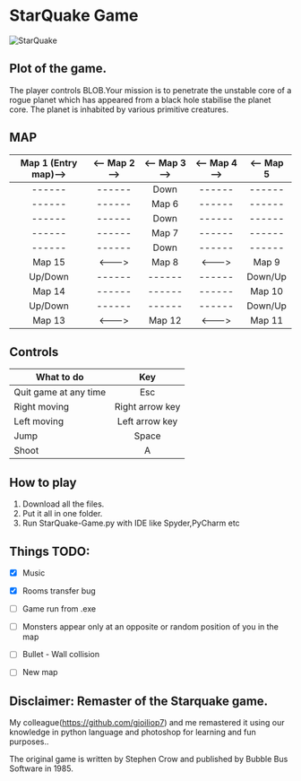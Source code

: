 # StarQuake Game
  ![StarQuake](https://upload.wikimedia.org/wikipedia/en/a/a3/Game_start_screen_for_Bubble_Bus%27_ZX_Spectrum_game_Starquake.png)
  
## Plot of the game.

  The player controls BLOB.Your mission is to penetrate the unstable core of a rogue planet which has appeared from a black hole stabilise the planet core.
  The planet is inhabited by various primitive creatures.
  
## MAP
  |Map 1 (Entry map)-->|<-- Map 2 -->|<-- Map 3 -->|<-- Map 4 -->|<-- Map 5|
  |:------:|:------:|:-----:|:------:|:-----:|
  |------|------|Down|------|------|
  |------|------|Map 6|------|------|
  |------|------|Down|------|------|
  |------|------|Map 7|------|------|
  |------|------|Down|------|------|
  |Map 15|<--->|Map 8|<--->|Map 9|
  |Up/Down|------|------|------|Down/Up|
  |Map 14|------|------|------|Map 10|
  |Up/Down|------|------|------|Down/Up|
  |Map 13|<--->|Map 12|<--->|Map 11|
  
## Controls

  |What to do| Key |
  |----------|:--:|
  |Quit game at any time| Esc |
  |Right moving | Right arrow key| 
  |Left moving | Left arrow key|
  |Jump      | Space|
  |Shoot| A|

## How to play
  1. Download all the files.
  2. Put it all in one folder.
  3. Run StarQuake-Game.py with IDE like Spyder,PyCharm etc
  
## Things TODO:

- [x] Music
- [x] Rooms transfer bug
- [ ] Game run from .exe
- [ ] Monsters appear only at an opposite or random position of you in the map
- [ ] Bullet - Wall collision
- [ ] New map


## Disclaimer: Remaster of the Starquake game.
  My colleague(https://github.com/gioiliop7) and me remastered it using our knowledge in python language and photoshop for learning and fun purposes..
  
  Τhe original game is written by Stephen Crow and published by Bubble Bus Software in 1985.
